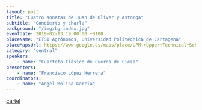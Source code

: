 ```yaml
---
layout: post
title: "Cuatro sonatas de Juan de Oliver y Astorga"
subtitle: "Concierto y charla"
background: "/img/bg-index.jpg"
eventdate: 2019-02-13 19:00:00 +0100
placeName: "ETSI Agrónomos, Universidad Politécnica de Cartagena"
placeMapsUrl: https://www.google.es/maps/place/UPM:+Upper+Technical+School+of+Agricultural+Engineers/@40.4422883,-3.7303994,17z/data=!3m1!4b1!4m5!3m4!1s0xd422839e67a50ff:0xaab5c8af11062a4d!8m2!3d40.4422842!4d-3.7282107?hl=en
category: "central"
speakers:
    - name: "Cuarteto Clásico de Cuerda de Cieza"
presenters:
    - name: "Francisco López Herrera"
coordinators:
    - name: "Angel Molina García"
---
```


[cartel](/img/posts/sonatascartagena.jpeg)
